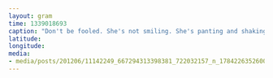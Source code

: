 ```yaml
---
layout: gram
time: 1339018693
caption: "Don't be fooled. She's not smiling. She's panting and shaking with fear."
latitude: 
longitude: 
media:
- media/posts/201206/11142249_667294313398381_722032157_n_17842263526000351.jpg
---
```

